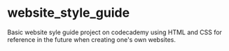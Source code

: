 # website_style_guide

Basic website syle guide project on codecademy using HTML and CSS for reference in the future when creating one's own websites.
